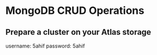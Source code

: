 


# MongoDB CRUD Operations

## Prepare a cluster on your Atlas storage

username: 5ahif
password: 5ahif

